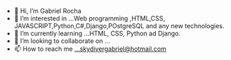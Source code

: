 - 👋 Hi, I’m Gabriel Rocha
- 👀 I’m interested in ...Web programming ,HTML,CSS, JAVASCRIPT,Python,C#,Django,POstgreSQL and any new technologies.
- 🌱 I’m currently learning ...HTML, CSS, Python ad Django. 
- 💞️ I’m looking to collaborate on ...
- 📫 How to reach me ...skydivergabriel@hotmail.com

<!---
skydivergabriel/skydivergabriel is a ✨ special ✨ repository because its `README.md` (this file) appears on your GitHub profile.
You can click the Preview link to take a look at your changes.
--->
